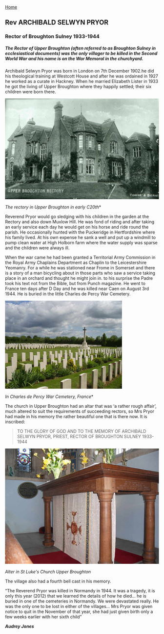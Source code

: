 [Home](https://simon-scmp.github.io/ubhistdocs/)


## Rev ARCHIBALD SELWYN PRYOR 

### Rector of Broughton Sulney 1933-1944
##### The Rector of Upper Broughton (often referred to as Broughton Sulney in ecclesiastical documents) was the only villager to be killed in the Second World War and his name is on the War Memoral in the churchyard.

Archibald Selwyn Pryor was born in London on 7th December 1902.he did his theological training at Westcott House and after he was ordained in 1927 he worked as a curate in Hackney. When he married Elizabeth Lister in 1933 he got the living of Upper Broughton where they happily settled; their six children were born there.

![](Rectory.jpg)

*The rectory in Upper Broughton in early C20th**

Reverend Pryor would go sledging with his children in the garden at the Rectory and also down Muxlow Hill. He was fond of riding and after taking an early service each day he would get on his horse and ride round the parish. He occasionally hunted with the Puckeridge in Hertfordshire where his family lived. At his own expense he sank a well and put up a windmill to pump clean water at High Holborn farm where the water supply was sparse and the children were always ill.

When the war came he had been granted a Territorial Army Commission in the Royal Army Chaplains Department as Chaplin to the Leicestershire Yeomanry. For a while he was stationed near Frome in Somerset and there is a story of a man bicycling about in those parts who saw a service taking place in an orchard and thought he might join in. to his surprise the Padre took his text not from the Bible, but from Punch magazine. He went to France ten days after D Day and he was killed near Caen on August 3rd 1944. He is buried in the little Charles de Percy War Cemetery.

![In Charles de Percy War Cemetery, France](War_graves.jpg)

*In Charles de Percy War Cemetery, France**
 
The church in Upper Broughton had an altar that was ‘a rather rough affair’, much altered to suit the requirements of succeeding rectors, so Mrs Pryor had made in his memory the rather beautiful one that is there now. It is inscribed:

>TO THE GLORY OF GOD
AND TO THE MEMORY OF
ARCHIBALD SELWYN PRYOR, PRIEST,
RECTOR OF BROUGHTON SULNEY 1933-1944
 
![](alter2.jpg)

*Alter in St Luke's Church Upper Broughton*

The village also had a fourth bell cast in his memory.

“The Reverend Pryor was killed in Normandy in 1944. It was a tragedy, it is only this year (2012) that we learned the details of how he died… he is buried in one of the cemeteries in Normandy. We were devastated really. He was the only one to be lost in either of the villages… Mrs Pryor was given notice to quit in the November of that year, she had just given birth only a few weeks earlier with her sixth child”

***Audrey Jones***
